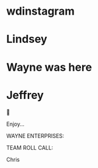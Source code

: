 # wdinstagram



# Lindsey 


# Wayne was here


# Jeffrey


:tada:

Enjoy… 

WAYNE ENTERPRISES:   

TEAM ROLL CALL:

Chris
